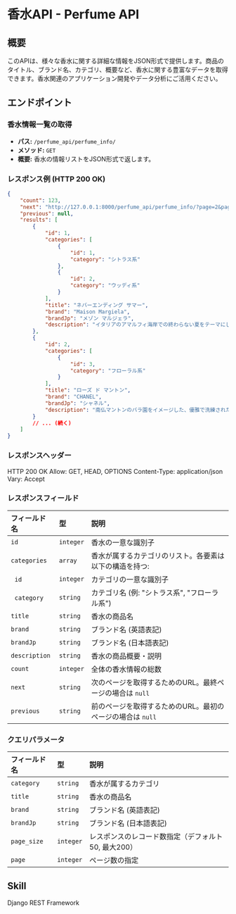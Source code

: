 # 香水API - Perfume API

## 概要

このAPIは、様々な香水に関する詳細な情報をJSON形式で提供します。商品のタイトル、ブランド名、カテゴリ、概要など、香水に関する豊富なデータを取得できます。香水関連のアプリケーション開発やデータ分析にご活用ください。

## エンドポイント

### 香水情報一覧の取得

*   **パス:** `/perfume_api/perfume_info/`
*   **メソッド:** `GET`
*   **概要:** 香水の情報リストをJSON形式で返します。

### レスポンス例 (HTTP 200 OK)

```json
{
    "count": 123,
    "next": "http://127.0.0.1:8000/perfume_api/perfume_info/?page=2&page_size=50",
    "previous": null,
    "results": [
        {
            "id": 1,
            "categories": [
                {
                    "id": 1,
                    "category": "シトラス系"
                },
                {
                    "id": 2,
                    "category": "ウッディ系"
                }
            ],
            "title": "ネバーエンディング サマー",
            "brand": "Maison Margiela",
            "brandJp": "メゾン マルジェラ",
            "description": "イタリアのアマルフィ海岸での終わらない夏をテーマにした、爽やかさと深みを兼ね備えたシトラスウッディの香り。ビターオレンジ、アールグレイ、ベチバーなどが織りなす。"
        },
        {
            "id": 2,
            "categories": [
                {
                    "id": 3,
                    "category": "フローラル系"
                }
            ],
            "title": "ローズ ド マントン",
            "brand": "CHANEL",
            "brandJp": "シャネル",
            "description": "南仏マントンのバラ園をイメージした、優雅で洗練されたフローラルブーケの香り。ローズ、ジャスミン、サンダルウッドが調和。"
        }
        // ... (続く)
    ]
}
```
### レスポンスヘッダー
HTTP 200 OK
Allow: GET, HEAD, OPTIONS
Content-Type: application/json
Vary: Accept
### レスポンスフィールド
| フィールド名    | 型       | 説明                                                 |
| :-------------- | :------- | :--------------------------------------------------- |
| `id`            | `integer` | 香水の一意な識別子                                   |
| `categories`    | `array`  | 香水が属するカテゴリのリスト。各要素は以下の構造を持つ: |
| &nbsp;&nbsp;`id` | `integer` | カテゴリの一意な識別子                               |
| &nbsp;&nbsp;`category` | `string` | カテゴリ名 (例: "シトラス系", "フローラル系")       |
| `title`         | `string` | 香水の商品名                                         |
| `brand`         | `string` | ブランド名 (英語表記)                                |
| `brandJp`       | `string` | ブランド名 (日本語表記)                              |
| `description`   | `string` | 香水の商品概要・説明                                 |
| `count`         | `integer` | 全体の香水情報の総数                                 |
| `next`          | `string` | 次のページを取得するためのURL。最終ページの場合は `null` |
| `previous`      | `string` | 前のページを取得するためのURL。最初のページの場合は `null` |
### クエリパラメータ
| フィールド名    | 型       | 説明                                                 |
| :-------------- | :------- | :--------------------------------------------------- |
| `category`    | `string`  | 香水が属するカテゴリ|
| `title`         | `string` | 香水の商品名                                         |
| `brand`         | `string` | ブランド名 (英語表記)                                |
| `brandJp`       | `string` | ブランド名 (日本語表記)                              |
| `page_size`      | `integer` | レスポンスのレコード数指定（デフォルト50, 最大200） |
| `page`      | `integer` | ページ数の指定                                     |
## Skill
Django REST Framework

